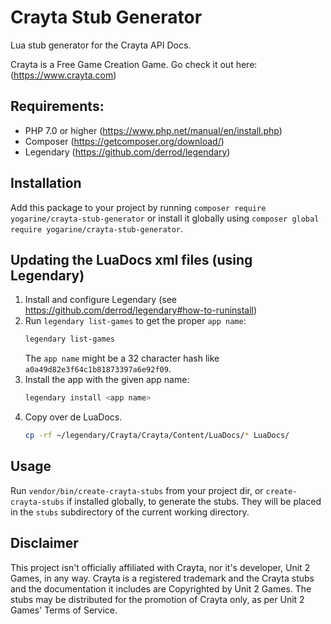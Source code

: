 # Crayta Stub Generator

Lua stub generator for the Crayta API Docs.

Crayta is a Free Game Creation Game. Go check it out here:
(https://www.crayta.com)

## Requirements:

- PHP 7.0 or higher (https://www.php.net/manual/en/install.php)
- Composer (https://getcomposer.org/download/)
- Legendary (https://github.com/derrod/legendary)

## Installation

Add this package to your project by running
`composer require yogarine/crayta-stub-generator`
or install it globally using
`composer global require yogarine/crayta-stub-generator`.

## Updating the LuaDocs xml files (using Legendary)

1. Install and configure Legendary
   (see https://github.com/derrod/legendary#how-to-runinstall)
2. Run `legendary list-games` to get the proper `app name`:
   ```bash
   legendary list-games
   ```
   The `app name` might be a 32 character hash like
   `a0a49d82e3f64c1b81873397a6e92f09`.
3. Install the app with the given app name:
   ```bash
   legendary install <app name>
   ```
4. Copy over de LuaDocs.
   ```bash
   cp -rf ~/legendary/Crayta/Crayta/Content/LuaDocs/* LuaDocs/
   ```

## Usage

Run `vendor/bin/create-crayta-stubs` from your project dir,
or `create-crayta-stubs` if installed globally, to generate the stubs. They will
be placed in the `stubs` subdirectory of the current working directory.

## Disclaimer

This project isn't officially affiliated with Crayta, nor it's developer, Unit 2
Games, in any way. Crayta is a registered trademark and the Crayta stubs and the
documentation it includes are Copyrighted by Unit 2 Games. The stubs may be
distributed for the promotion of Crayta only, as per Unit 2 Games' Terms of
Service.
